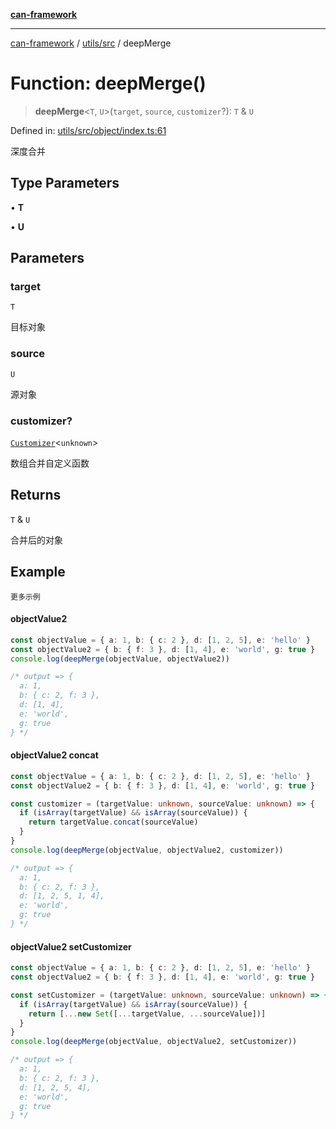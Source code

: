 [**can-framework**](../../../README.md)

***

[can-framework](../../../modules.md) / [utils/src](../README.md) / deepMerge

# Function: deepMerge()

> **deepMerge**\<`T`, `U`\>(`target`, `source`, `customizer`?): `T` & `U`

Defined in: [utils/src/object/index.ts:61](https://github.com/acanowl/acanowl-framework/blob/b5107a43a84c047f5172f446640c957c87bb9285/packages/utils/src/object/index.ts#L61)

深度合并

## Type Parameters

• **T**

• **U**

## Parameters

### target

`T`

目标对象

### source

`U`

源对象

### customizer?

[`Customizer`](../type-aliases/Customizer.md)\<`unknown`\>

数组合并自定义函数

## Returns

`T` & `U`

合并后的对象

## Example

```更多示例```
#### objectValue2

```typescript
const objectValue = { a: 1, b: { c: 2 }, d: [1, 2, 5], e: 'hello' }
const objectValue2 = { b: { f: 3 }, d: [1, 4], e: 'world', g: true }
console.log(deepMerge(objectValue, objectValue2))

/* output => {
  a: 1,
  b: { c: 2, f: 3 },
  d: [1, 4],
  e: 'world',
  g: true
} */
```

#### objectValue2 concat

```typescript
const objectValue = { a: 1, b: { c: 2 }, d: [1, 2, 5], e: 'hello' }
const objectValue2 = { b: { f: 3 }, d: [1, 4], e: 'world', g: true }

const customizer = (targetValue: unknown, sourceValue: unknown) => {
  if (isArray(targetValue) && isArray(sourceValue)) {
    return targetValue.concat(sourceValue)
  }
}
console.log(deepMerge(objectValue, objectValue2, customizer))

/* output => {
  a: 1,
  b: { c: 2, f: 3 },
  d: [1, 2, 5, 1, 4],
  e: 'world',
  g: true
} */
```

#### objectValue2 setCustomizer

```typescript
const objectValue = { a: 1, b: { c: 2 }, d: [1, 2, 5], e: 'hello' }
const objectValue2 = { b: { f: 3 }, d: [1, 4], e: 'world', g: true }

const setCustomizer = (targetValue: unknown, sourceValue: unknown) => {
  if (isArray(targetValue) && isArray(sourceValue)) {
    return [...new Set([...targetValue, ...sourceValue])]
  }
}
console.log(deepMerge(objectValue, objectValue2, setCustomizer))

/* output => {
  a: 1,
  b: { c: 2, f: 3 },
  d: [1, 2, 5, 4],
  e: 'world',
  g: true
} */
```
